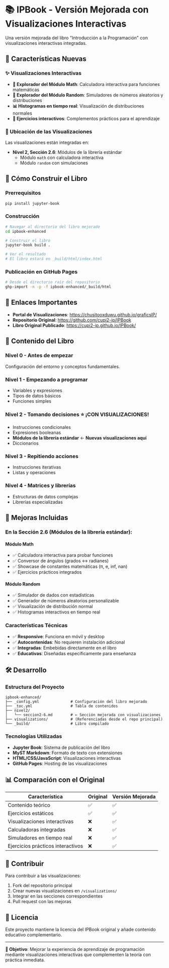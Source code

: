 # 📚 IPBook - Versión Mejorada con Visualizaciones Interactivas

Una versión mejorada del libro "Introducción a la Programación" con visualizaciones interactivas integradas.

## 🌟 Características Nuevas

### ✨ Visualizaciones Interactivas

- **🧮 Explorador del Módulo Math**: Calculadora interactiva para funciones matemáticas
- **🎲 Explorador del Módulo Random**: Simuladores de números aleatorios y distribuciones
- **📊 Histogramas en tiempo real**: Visualización de distribuciones normales
- **🎯 Ejercicios interactivos**: Complementos prácticos para el aprendizaje

### 📍 Ubicación de las Visualizaciones

Las visualizaciones están integradas en:

- **Nivel 2, Sección 2.6**: Módulos de la librería estándar
  - Módulo `math` con calculadora interactiva
  - Módulo `random` con simulaciones

## 🚀 Cómo Construir el Libro

### Prerrequisitos

```bash
pip install jupyter-book
```

### Construcción

```bash
# Navegar al directorio del libro mejorado
cd ipbook-enhanced

# Construir el libro
jupyter-book build .

# Ver el resultado
# El libro estará en _build/html/index.html
```

### Publicación en GitHub Pages

```bash
# Desde el directorio raíz del repositorio
ghp-import -n -p -f ipbook-enhanced/_build/html
```

## 🔗 Enlaces Importantes

- **Portal de Visualizaciones**: https://chusitooxduwu.github.io/graficsIP/
- **Repositorio Original**: https://github.com/cupi2-ip/IPBook
- **Libro Original Publicado**: https://cupi2-ip.github.io/IPBook/

## 📖 Contenido del Libro

### Nivel 0 - Antes de empezar

Configuración del entorno y conceptos fundamentales.

### Nivel 1 - Empezando a programar

- Variables y expresiones
- Tipos de datos básicos
- Funciones simples

### Nivel 2 - Tomando decisiones ⭐ **¡CON VISUALIZACIONES!**

- Instrucciones condicionales
- Expresiones booleanas
- **Módulos de la librería estándar** ← **Nuevas visualizaciones aquí**
- Diccionarios

### Nivel 3 - Repitiendo acciones

- Instrucciones iterativas
- Listas y operaciones

### Nivel 4 - Matrices y librerías

- Estructuras de datos complejas
- Librerías especializadas

## 🎯 Mejoras Incluidas

### En la Sección 2.6 (Módulos de la librería estándar):

#### Módulo Math

- ✅ Calculadora interactiva para probar funciones
- ✅ Conversor de ángulos (grados ↔ radianes)
- ✅ Showcase de constantes matemáticas (π, e, inf, nan)
- ✅ Ejercicios prácticos integrados

#### Módulo Random

- ✅ Simulador de dados con estadísticas
- ✅ Generador de números aleatorios personalizable
- ✅ Visualización de distribución normal
- ✅ Histogramas interactivos en tiempo real

### Características Técnicas

- ✅ **Responsive**: Funciona en móvil y desktop
- ✅ **Autocontenidas**: No requieren instalación adicional
- ✅ **Integradas**: Embebidas directamente en el libro
- ✅ **Educativas**: Diseñadas específicamente para enseñanza

## 🛠️ Desarrollo

### Estructura del Proyecto

```
ipbook-enhanced/
├── _config.yml              # Configuración del libro mejorado
├── _toc.yml                 # Tabla de contenidos
├── nivel2/
│   └── seccion2-6.md        # ← Sección mejorada con visualizaciones
├── visualizations/          # (Referenciadas desde el repo principal)
└── _build/                  # Libro compilado
```

### Tecnologías Utilizadas

- **Jupyter Book**: Sistema de publicación del libro
- **MyST Markdown**: Formato de texto con extensiones
- **HTML/CSS/JavaScript**: Visualizaciones interactivas
- **GitHub Pages**: Hosting de las visualizaciones

## 📊 Comparación con el Original

| Característica                    | Original | Versión Mejorada |
| --------------------------------- | -------- | ---------------- |
| Contenido teórico                 | ✅       | ✅               |
| Ejercicios estáticos              | ✅       | ✅               |
| Visualizaciones interactivas      | ❌       | ✅               |
| Calculadoras integradas           | ❌       | ✅               |
| Simuladores en tiempo real        | ❌       | ✅               |
| Ejercicios prácticos interactivos | ❌       | ✅               |

## 🤝 Contribuir

Para contribuir a las visualizaciones:

1. Fork del repositorio principal
2. Crear nuevas visualizaciones en `/visualizations/`
3. Integrar en las secciones correspondientes
4. Pull request con las mejoras

## 📄 Licencia

Este proyecto mantiene la licencia del IPBook original y añade contenido educativo complementario.

---

**🎯 Objetivo**: Mejorar la experiencia de aprendizaje de programación mediante visualizaciones interactivas que complementen la teoría con práctica inmediata.
